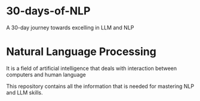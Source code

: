 # 30-days-of-NLP
A 30-day journey towards excelling in LLM and NLP

# Natural Language Processing

It is a field of artificial intelligence that deals with interaction between computers and human language


This repository contains all the information that is needed for mastering NLP and LLM skills.

